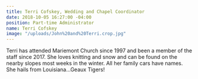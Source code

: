 ```yaml
---
title: Terri Cofskey, Wedding and Chapel Coordinator
date: 2018-10-05 16:27:00 -04:00
position: Part-time Administrator
name: Terri Cofskey
image: "/uploads/John%20and%20Terri.crop.jpg"
---
```


Terri has attended Mariemont Church since 1997 and been a member of the staff since 2017. She loves knitting and snow and can be found on the nearby slopes most weeks in the winter. All her family cars have names. She hails from Louisiana...Geaux Tigers!
